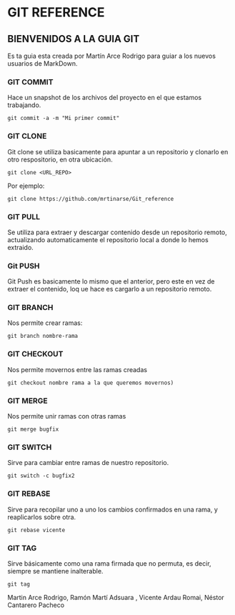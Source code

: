 # GIT REFERENCE

## BIENVENIDOS A LA GUIA GIT

Es ta guia esta creada por Martín Arce Rodrigo para guiar a los nuevos usuarios de MarkDown.

### GIT COMMIT
Hace un snapshot de los archivos del proyecto en el que estamos trabajando.

```
git commit -a -m "Mi primer commit"
```

### GIT CLONE
Git clone se utiliza basicamente para apuntar a un repositorio y clonarlo en otro respositorio, en otra ubicación.

```
git clone <URL_REPO>
```

Por ejemplo:
```
git clone https://github.com/mrtinarse/Git_reference
```

### GIT PULL
Se utiliza para extraer y descargar contenido desde un repositorio remoto, actualizando automaticamente el repositorio local a donde lo hemos extraido.

### Git PUSH
Git Push es basicamente lo mismo que el anterior, pero este en vez de extraer el contenido, loq ue hace es cargarlo a un repositorio remoto.

### GIT BRANCH

Nos permite crear ramas:

```
git branch nombre-rama
```

### GIT CHECKOUT
Nos permite movernos entre las ramas creadas

```
git checkout nombre rama a la que queremos movernos)
```

### GIT MERGE
Nos permite unir ramas con otras ramas

```
git merge bugfix 
```

### GIT SWITCH
Sirve para cambiar entre ramas de nuestro repositorio. 

```
git switch -c bugfix2
```

### GIT REBASE
Sirve para recopilar uno a uno los cambios confirmados en una rama, y reaplicarlos sobre otra.

```
git rebase vicente
```

### GIT TAG 
Sirve básicamente como una rama firmada que no permuta, es decir, siempre se mantiene inalterable.

```
git tag
```

Martin Arce Rodrigo, Ramón Martí Adsuara , Vicente Ardau Romai, Néstor Cantarero Pacheco